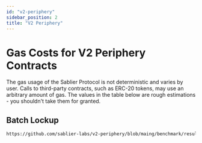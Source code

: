 ```yaml
---
id: "v2-periphery"
sidebar_position: 2
title: "V2 Periphery"
---
```


# Gas Costs for V2 Periphery Contracts

The gas usage of the Sablier Protocol is not deterministic and varies by user. Calls to third-party contracts, such as
ERC-20 tokens, may use an arbitrary amount of gas. The values in the table below are rough estimations - you shouldn't
take them for granted.

## Batch Lockup

```md reference title=""
https://github.com/sablier-labs/v2-periphery/blob/maing/benchmark/results/SablierV2BatchLockup.md
```
